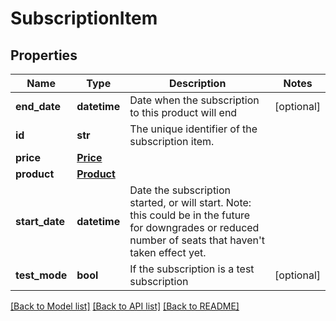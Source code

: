 # SubscriptionItem

## Properties
Name | Type | Description | Notes
------------ | ------------- | ------------- | -------------
**end_date** | **datetime** | Date when the subscription to this product will end | [optional] 
**id** | **str** | The unique identifier of the subscription item. | 
**price** | [**Price**](Price.md) |  | 
**product** | [**Product**](Product.md) |  | 
**start_date** | **datetime** | Date the subscription started, or will start. Note: this could be in the future for downgrades or reduced number of seats that haven&#39;t taken effect yet.  | 
**test_mode** | **bool** | If the subscription is a test subscription | [optional] 

[[Back to Model list]](../README.md#documentation-for-models) [[Back to API list]](../README.md#documentation-for-api-endpoints) [[Back to README]](../README.md)


